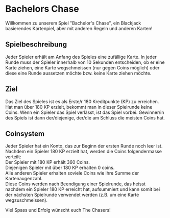 # Bachelors Chase
Willkommen zu unserem Spiel "Bachelor's Chase", ein Blackjack basierendes Kartenpiel, 
aber mit anderen Regeln und anderen Karten!

## Spielbeschreibung
Jeder Spieler erhält am Anfang des Spieles eine zufällige Karte. In jeder Runde muss der Spieler innerhalb von 
10 Sekunden entscheiden, ob er eine Karte ziehen, eine Karte wegschmeissen (nur gegen Coins möglich) 
oder diese eine Runde aussetzen möchte bzw. keine Karte ziehen möchte.

## Ziel
Das Ziel des Spieles ist es als Erste/r 180 Kreditpunkte (KP) zu erreichen. 
Hat man über 180 KP erzielt, bekommt man in dieser Spielrunde keine Coins. 
Wenn ein Spieler das Spiel verlässt, ist das Spiel vorbei.
Gewinner/in des Spiels ist dann der/diejenige, der/die am Schluss die meisten Coins hat.

## Coinsystem
Jeder Spieler hat ein Konto, das zur Beginn der ersten Runde noch leer ist. 
Nachdem ein Spieler 180 KP erzielt hat, werden die Coins folgendermasse verteilt: \
Der Spieler mit 180 KP erhält 360 Coins. \
Diejenigen Spieler mit über 180 KP erhalten 0 coins. \
Alle anderen Spieler erhalten soviele Coins wie ihre Summe der Kartenaugenzahl. \
Diese Coins werden nach Beendigung einer Spielrunde, das heisst nachdem ein Spieler 180 KP erreicht hat, aufsummiert
und kann somit bei der nächsten Spielrunde verwendet werden (z.B. um eine Karte wegzuschmeissen).

Viel Spass und Erfolg wünscht euch The Chasers!